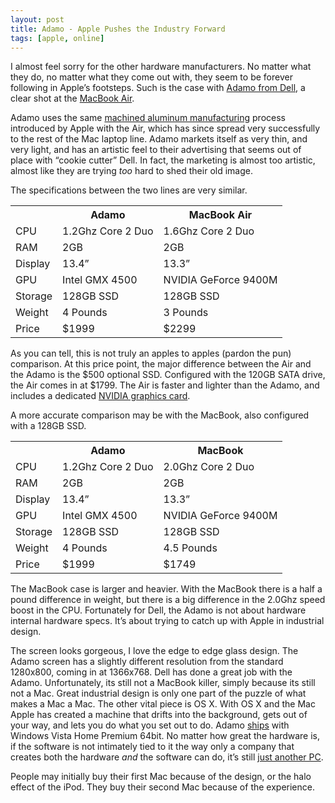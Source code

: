 ```yaml
--- 
layout: post
title: Adamo - Apple Pushes the Industry Forward
tags: [apple, online]
---
```


<p>I almost feel sorry for the other hardware manufacturers.  No matter what they do, no matter what they come out with, they seem to be forever following in Apple&#8217;s footsteps.  Such is the case with <a href="http://www.adamobydell.com/" title="Adamo by Dell">Adamo from Dell</a>, a clear shot at the <a href="http://theappleblog.com/2008/01/15/macbook-air-the-worlds-thinnest-notebook/" title="MacBook Air">MacBook Air</a>.  </p>

<p>Adamo uses the same <a href="http://www.apple.com/macbook/the-new-macbook/" title="Manufacturing Process">machined aluminum manufacturing</a> process introduced by Apple with the Air, which has since spread very successfully to the rest of the Mac laptop line.  Adamo markets itself as very thin, and very light, and has an artistic feel to their advertising that seems out of place with &#8220;cookie cutter&#8221; Dell.  In fact, the marketing is almost too artistic, almost like they are trying <em>too</em> hard to shed their old image.  </p>

<p>The specifications between the two lines are very similar.</p>

<table>
    <tr><th>  </th><th>Adamo</th><th>MacBook Air</th></tr>
    <tr><td>CPU</td><td>1.2Ghz Core 2 Duo</td><td>1.6Ghz Core 2 Duo</td></tr>
    <tr><td>RAM</td><td>2GB</td><td>2GB</td></tr>
    <tr><td>Display</td><td>13.4&#8221;</td><td>13.3&#8221;</td></tr>
    <tr><td>GPU</td><td>Intel GMX 4500</td><td>NVIDIA GeForce 9400M</td></tr>
    <tr><td>Storage</td><td>128GB SSD</td><td>128GB SSD</td></tr>
    <tr><td>Weight</td><td>4 Pounds</td><td>3 Pounds</td></tr>
    <tr><td>Price</td><td>$1999</td><td>$2299</td></tr>
</table>

<p>As you can tell, this is not truly an apples to apples (pardon the pun) comparison.  At this price point, the major difference between the Air and the Adamo is the $500 optional SSD. Configured with the 120GB SATA drive, the Air comes in at $1799. The Air is faster and lighter than the Adamo, and includes a dedicated <a href="http://www.apple.com/macbookair/features.html" title="Graphics Boost">NVIDIA graphics card</a>.  </p>

<p>A more accurate comparison may be with the MacBook, also configured with a 128GB SSD.</p>

<table>
    <tr><th>  </th><th>Adamo</th><th>MacBook</th></tr>
    <tr><td>CPU</td><td>1.2Ghz Core 2 Duo</td><td>2.0Ghz Core 2 Duo</td></tr>
    <tr><td>RAM</td><td>2GB</td><td>2GB</td></tr>
    <tr><td>Display</td><td>13.4&#8221;</td><td>13.3&#8221;</td></tr>
    <tr><td>GPU</td><td>Intel GMX 4500</td><td>NVIDIA GeForce 9400M</td></tr>
    <tr><td>Storage</td><td>128GB SSD</td><td>128GB SSD</td></tr>
    <tr><td>Weight</td><td>4 Pounds</td><td>4.5 Pounds</td></tr>
    <tr><td>Price</td><td>$1999</td><td>$1749</td></tr>
</table>

<p>The MacBook case is larger and heavier.  With the MacBook there is a half a pound difference in weight, but there is a big difference in the 2.0Ghz speed boost in the CPU.  Fortunately for Dell, the Adamo is not about hardware internal hardware specs.  It&#8217;s about trying to catch up with Apple in industrial design.  </p>

<p>The screen looks gorgeous, I love the edge to edge glass design.  The Adamo screen has a slightly different resolution from the standard 1280x800, coming in at 1366x768.  Dell has done a great job with the Adamo.  Unfortunately, its still not a MacBook killer, simply because its still not a Mac.  Great industrial design is only one part of the puzzle of what makes a Mac a Mac.  The other vital piece is OS X.  With OS X and the Mac Apple has created a machine that drifts into the background, gets out of your way, and lets you do what you set out to do.  Adamo <a href="http://www.dell.com/content/topics/topic.aspx/global/products/adamo/topics/en/us/adamo-pearl?c=us&amp;l=en&amp;s=dhs&amp;cs=19" title="Vista">ships</a> with Windows Vista Home Premium 64bit.  No matter how great the hardware is, if the software is not intimately tied to it the way only a company that creates both the hardware <em>and</em> the software can do, it&#8217;s still <a href="http://www.apple.com/getamac/ads/" title="Mac vs PC">just another PC</a>.  </p>

<p>People may initially buy their first Mac because of the design, or the halo effect of the iPod.  They buy their second Mac because of the experience.  </p>

